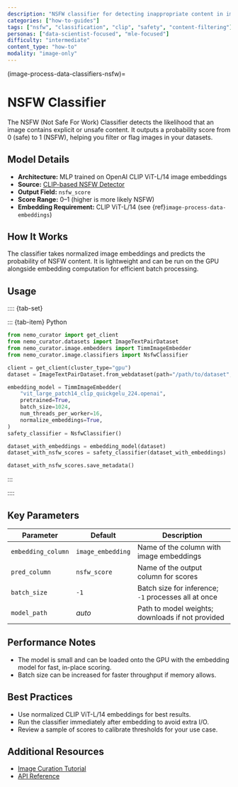 ```yaml
---
description: "NSFW classifier for detecting inappropriate content in images using CLIP embeddings and MLP architecture"
categories: ["how-to-guides"]
tags: ["nsfw", "classification", "clip", "safety", "content-filtering"]
personas: ["data-scientist-focused", "mle-focused"]
difficulty: "intermediate"
content_type: "how-to"
modality: "image-only"
---
```


(image-process-data-classifiers-nsfw)=
# NSFW Classifier

The NSFW (Not Safe For Work) Classifier detects the likelihood that an image contains explicit or unsafe content. It outputs a probability score from 0 (safe) to 1 (NSFW), helping you filter or flag images in your datasets.

## Model Details

- **Architecture:** MLP trained on OpenAI CLIP ViT-L/14 image embeddings
- **Source:** [CLIP-based NSFW Detector](https://github.com/LAION-AI/CLIP-based-NSFW-Detector)
- **Output Field:** `nsfw_score`
- **Score Range:** 0–1 (higher is more likely NSFW)
- **Embedding Requirement:** CLIP ViT-L/14 (see {ref}`image-process-data-embeddings`)

## How It Works

The classifier takes normalized image embeddings and predicts the probability of NSFW content. It is lightweight and can be run on the GPU alongside embedding computation for efficient batch processing.

## Usage

:::: {tab-set}

::: {tab-item} Python

```python
from nemo_curator import get_client
from nemo_curator.datasets import ImageTextPairDataset
from nemo_curator.image.embedders import TimmImageEmbedder
from nemo_curator.image.classifiers import NsfwClassifier

client = get_client(cluster_type="gpu")
dataset = ImageTextPairDataset.from_webdataset(path="/path/to/dataset", id_col="key")

embedding_model = TimmImageEmbedder(
    "vit_large_patch14_clip_quickgelu_224.openai",
    pretrained=True,
    batch_size=1024,
    num_threads_per_worker=16,
    normalize_embeddings=True,
)
safety_classifier = NsfwClassifier()

dataset_with_embeddings = embedding_model(dataset)
dataset_with_nsfw_scores = safety_classifier(dataset_with_embeddings)

dataset_with_nsfw_scores.save_metadata()
```
:::

::::

## Key Parameters

| Parameter         | Default         | Description                                                                 |
|-------------------|-----------------|-----------------------------------------------------------------------------|
| `embedding_column`| `image_embedding`| Name of the column with image embeddings                                    |
| `pred_column`     | `nsfw_score`     | Name of the output column for scores                                        |
| `batch_size`      | `-1`            | Batch size for inference; `-1` processes all at once                        |
| `model_path`      | *auto*          | Path to model weights; downloads if not provided                            |

## Performance Notes

- The model is small and can be loaded onto the GPU with the embedding model for fast, in-place scoring.
- Batch size can be increased for faster throughput if memory allows.

## Best Practices

- Use normalized CLIP ViT-L/14 embeddings for best results.
- Run the classifier immediately after embedding to avoid extra I/O.
- Review a sample of scores to calibrate thresholds for your use case.

## Additional Resources

- [Image Curation Tutorial](https://github.com/NVIDIA/NeMo-Curator/blob/main/tutorials/image-curation/image-curation.ipynb)
- [API Reference](https://docs.nvidia.com/nemo-framework/user-guide/latest/datacuration/api/image/classifiers.html) 